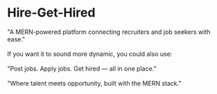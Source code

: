 # Hire-Get-Hired
"A MERN-powered platform connecting recruiters and job seekers with ease."  
<br>
If you want it to sound more dynamic, you could also use:  
<br>
"Post jobs. Apply jobs. Get hired — all in one place."  
<br>
"Where talent meets opportunity, built with the MERN stack."
